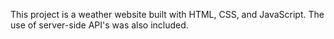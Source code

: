 This project is a weather website built with HTML, CSS, and JavaScript. The use of server-side API's was also included.
